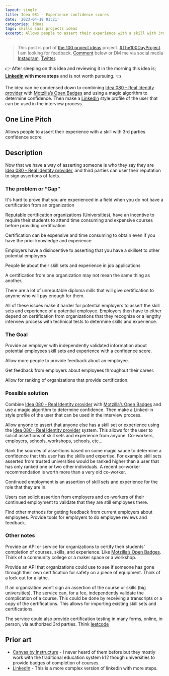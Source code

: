 ```yaml
---
layout: single
title: Idea 081 - Experience confidence scores
date: '2023-04-18 01:21'
categories: ideas
tags: skills saas projects ideas
excerpt: Allows people to assert their experience with a skill with 3rd parties confidence score
---
```


> This post is part of [the 100 project ideas](https://blog.abluestar.com/projects/2023-100-ideas/) project. [#The100DayProject](https://www.the100dayproject.org/). I am looking for feedback. <a href='#utterances-comments'>Comment</a> below or DM me via social media <a href="https://instagram.com/funvill" rel="nofollow noopener noreferrer"><i class="fab fa-fw fa-instagram" aria-hidden="true"></i><span class="label">Instagram</span></a>, <a href="https://twitter.com/funvill" rel="nofollow noopener noreferrer"><i class="fab fa-fw fa-twitter" aria-hidden="true"></i><span class="label">Twitter</span></a>.

👉 After sleeping on this idea and reviewing it in the morning this idea is; **[LinkedIn](https://www.linkedin.com/) with more steps** and is not worth pursuing. 👈

The idea can be condensed down to combining [Idea 080 - Real Identity provider](https://blog.abluestar.com/idea080-real-identity-provider/) with [Motzilla’s Open Badges](https://backpack.openbadges.org/) and using a magic algorithm to determine confidence. Then make a [LinkedIn](https://www.linkedin.com/) style profile of the user that can be used in the interview process.

## One Line Pitch

Allows people to assert their experience with a skill with 3rd parties confidence score

## Description

Now that we have a way of asserting someone is who they say they are [Idea 080 - Real Identity provider](https://blog.abluestar.com/idea080-real-identity-provider/), and third parties can user their reputation to sign assertions of facts.

### The problem or “Gap”

It's hard to prove that you are experienced in a field when you do not have a certification from an organization

Reputable certification organizations (Universities), have an incentive to require their students to attend time consuming and expensive courses before providing certification

Certification can be expensive and time consuming to obtain even if you have the prior knowledge and experience

Employers have a disincentive to asserting that you have a skillset to other potential employers

People lie about their skill sets and experience in job applications

A certification from one organization may not mean the same thing as another.

There are a lot of unreputable diploma mills that will give certification to anyone who will pay enough for them.

All of these issues make it harder for potential employers to assert the skill sets and experience of a potential employee. Employers then have to either depend on certification from organizations that they recognize or a lengthy interview process with technical tests to determine skills and experience.

### The Goal

Provide an employer with independently validated information about potential employees skill sets and experience with a confidence score.

Allow more people to provide feedback about an employee.

Get feedback from employers about employees throughout their career.

Allow for ranking of organizations that provide certification.

### Possible solution

Combine [Idea 080 - Real Identity provider](https://blog.abluestar.com/idea080-real-identity-provider/) with [Motzilla’s Open Badges](https://backpack.openbadges.org/) and use a magic algorithm to determine confidence. Then make a Linked-in style profile of the user that can be used in the interview process.

Allow anyone to assert that anyone else has a skill set or experience using the [Idea 080 - Real Identity provider](https://blog.abluestar.com/idea080-real-identity-provider/) system. This allows for the user to solicit assertions of skill sets and experience from anyone. Co-workers, employers, schools, workshops, schools, etc…

Rank the sources of assertions based on some magic sauce to determine a confidence that this user has the skills and expertise. For example skill sets asserted from trusted universities would be ranked higher than a user that has only ranked one or two other individuals. A recent co-worker recommendation is worth more than a very old co-worker.

Continued employment is an assertion of skill sets and experience for the role that they are in.

Users can solicit assertion from employers and co-workers of their continued employment to validate that they are still employees there.

Find other methods for getting feedback from current employers about employees. Provide tools for employers to do employee reviews and feedback.

### Other notes

Provide an API or service for organizations to certify their students' completion of courses, skills, and experience. Like [Motzilla’s Open Badges](https://backpack.openbadges.org/). Think of a community college or a maker space or a workshop.

Provide an API that organizations could use to see if someone has gone through their own certification for safety on a piece of equipment. Think of a lock out for a lathe.

If an organization won’t sign an assertion of the course or skills (big universities). The service can, for a fee, independently validate the complication of a course. This could be done by receiving a transcripts or a copy of the certifications. This allows for importing existing skill sets and certifications.

The service could also provide certification testing in many forms, online, in person, via authorized 3rd parties. Think [leetcode](https://leetcode.com/)

## Prior art

- [Canvas by Instructure](https://www.instructure.com/canvas) - I never heard of them before but they mostly work with the traditional education system k12 though universities to provide badges of completion of courses.
- [LinkedIn](https://www.linkedin.com/) - This is a more complex version of linkedin with more steps.
